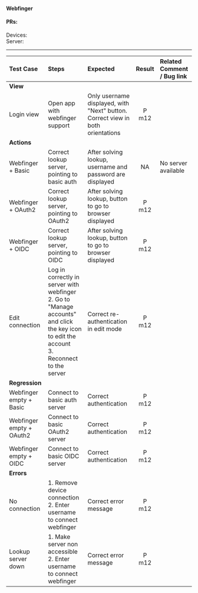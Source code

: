 #### Webfinger 

#### PRs: 

Devices: <br>
Server: 


---

 
| Test Case | Steps | Expected | Result | Related Comment / Bug link | 
| :-------- | :---- | :------- | :----: | :------------------------- | 
|**View**||||||
| Login view | Open app with webfinger support | Only username displayed, with "Next" button. Correct view in both orientations | P m12  |  |
|**Actions**||||||
| Webfinger + Basic  | Correct lookup server, pointing to basic auth  | After solving lookup, username and password are displayed | NA  | No server available |
| Webfinger + OAuth2  | Correct lookup server, pointing to OAuth2  | After solving lookup, button to go to browser displayed | P m12  |  |
| Webfinger + OIDC  | Correct lookup server, pointing to OIDC  | After solving lookup, button to go to browser displayed |  P m12 |  |
| Edit connection  | Log in correctly in server with webfinger<br>2. Go to "Manage accounts" and click the key icon to edit the account<br>3. Reconnect to the server  | Correct re-authentication in edit mode | P m12 |  |
|**Regression**||||||
| Webfinger empty + Basic  | Connect to basic auth server | Correct authentication | P m12  |  |
| Webfinger empty + OAuth2  | Connect to basic OAuth2 server | Correct authentication | P m12   |  |
| Webfinger empty + OIDC  | Connect to basic OIDC server | Correct authentication |  P m12  |  |
|**Errors**||||||
| No connection | 1. Remove device connection<br>2. Enter username to connect webfinger | Correct error message | P m12 |  |
| Lookup server down | 1. Make server non accessible<br>2. Enter username to connect webfinger | Correct error message | P m12 |  |
